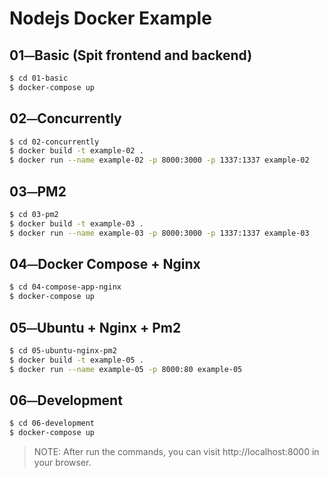 # Nodejs Docker Example

## 01⏤Basic (Spit frontend and backend)

```bash
$ cd 01-basic
$ docker-compose up
```

## 02⏤Concurrently

```bash
$ cd 02-concurrently
$ docker build -t example-02 .
$ docker run --name example-02 -p 8000:3000 -p 1337:1337 example-02
```

## 03⏤PM2

```bash
$ cd 03-pm2
$ docker build -t example-03 .
$ docker run --name example-03 -p 8000:3000 -p 1337:1337 example-03
```

## 04⏤Docker Compose + Nginx 

```bash
$ cd 04-compose-app-nginx
$ docker-compose up
```

## 05⏤Ubuntu + Nginx + Pm2

```bash
$ cd 05-ubuntu-nginx-pm2
$ docker build -t example-05 .
$ docker run --name example-05 -p 8000:80 example-05
```

## 06⏤Development

```bash
$ cd 06-development
$ docker-compose up
```

> NOTE: After run the commands, you can visit http://localhost:8000 in your browser.